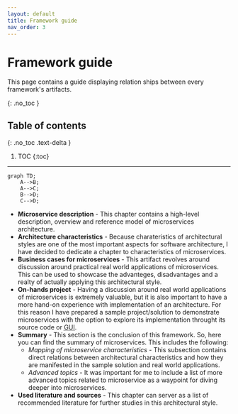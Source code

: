 ```yaml
---
layout: default
title: Framework guide
nav_order: 3
---
```


# Framework guide
This page contains a guide displaying relation ships between every framework's artifacts.

{: .no_toc }

## Table of contents
{: .no_toc .text-delta }

1. TOC
{:toc}

---

```mermaid
graph TD;
    A-->B;
    A-->C;
    B-->D;
    C-->D;
```

- **Microservice description** - This chapter contains a high-level description, overview and reference model of microservices architecture.
- **Architecture characteristics** - Because charateristics of architectural styles are one of the most important aspects for software architecture, I have decided to dedicate a chapter to characteristics of microservices.
- **Business cases for microservices** - This artifact revolves around discussion around practical real world applications of microservices. This can be used to showcase the advanteges, disadvantages and a realty of actually applying this architectural style.
- **On-hands project** - Having a discussion around real world applications of microservices is extremely valuable, but it is also important to have a more hand-on experience with implementation of an architecture. For this reason I have prepared a sample project/solution to demonstrate microservices with the option to explore its implementation throught its source code or <abbr title="Graphical User Interface">GUI</abbr>.
- **Summary** - This section is the conclusion of this framework. So, here you can find the summary of microservices. This includes the following:
    - _Mapping of microservice characteristics_ - This subsection contains direct relations between architectural characteristics and how they are manifested in the sample solution and real world applications.
    - _Advanced topics_ - It was important for me to include a list of more advanced topics related to microservice as a waypoint for diving deeper into microservices.
- **Used literature and sources** - This chapter can server as a list of recommended literature for further studies in this architectural style.
